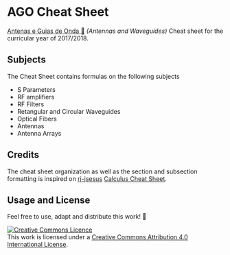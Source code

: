 # AGO Cheat Sheet
[Antenas e Guias de Onda :satellite:](http://www.ua.pt/deti/uc/2218) _(Antennas and Waveguides)_ Cheat sheet for the curricular year of 2017/2018.

## Subjects
The Cheat Sheet contains formulas on the following subjects
- S Parameters
- RF amplifiers
- RF Filters
- Retangular and Circular Waveguides
- Optical Fibers
- Antennas
- Antenna Arrays

## Credits
The cheat sheet organization as well as the section and subsection formatting is inspired on [rj-jsesus](https://github.com/rj-jesus) [Calculus Cheat Sheet](https://github.com/rj-jesus/Calculus-Cheat-Sheet).

## Usage and License
Feel free to use, adapt and distribute this work! :tada:

<a rel="license" href="http://creativecommons.org/licenses/by/4.0/"><img alt="Creative Commons Licence" style="border-width:0" src="https://i.creativecommons.org/l/by/4.0/88x31.png" /></a><br />This work is licensed under a <a rel="license" href="http://creativecommons.org/licenses/by/4.0/">Creative Commons Attribution 4.0 International License</a>.
